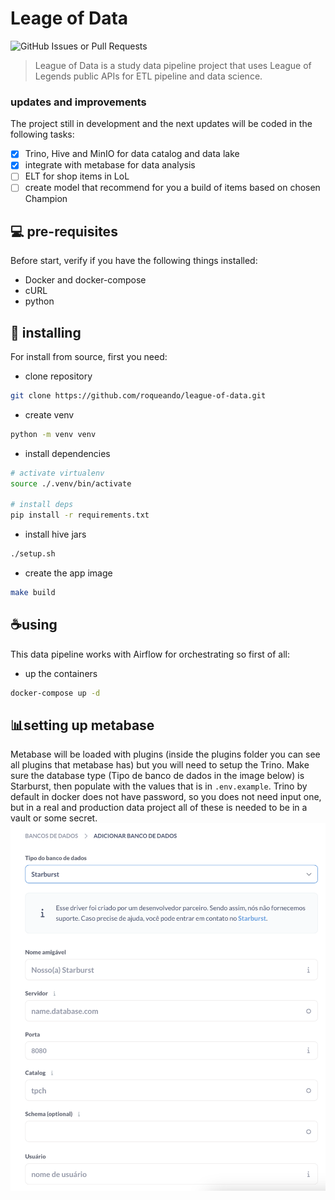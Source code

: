 # Leage of Data

![GitHub Issues or Pull Requests](https://img.shields.io/github/issues-pr/roqueando/league-of-data)

> League of Data is a study data pipeline project that uses League of Legends public APIs for ETL pipeline and data science.

### updates and improvements

The project still in development and the next updates will be coded in the following tasks:
- [x] Trino, Hive and MinIO for data catalog and data lake
- [x] integrate with metabase for data analysis
- [ ] ELT for shop items in LoL
- [ ] create model that recommend for you a build of items based on chosen Champion

## 💻 pre-requisites

Before start, verify if you have the following things installed:
- Docker and docker-compose
- cURL
- python

## 🚀 installing

For install from source, first you need:

- clone repository
```sh
git clone https://github.com/roqueando/league-of-data.git
```

- create venv
```sh
python -m venv venv
```

- install dependencies
```sh
# activate virtualenv
source ./.venv/bin/activate

# install deps
pip install -r requirements.txt
```

- install hive jars
```sh
./setup.sh
```

- create the app image
```sh
make build
```

## ☕using

This data pipeline works with Airflow for orchestrating so first of all:
- up the containers

```sh
docker-compose up -d
```

## 📊setting up metabase

Metabase will be loaded with plugins (inside the plugins folder you can see all plugins that metabase has) but you will need to setup the Trino. Make sure the database type (Tipo de banco de dados in the image below) is Starburst, then populate with the values that is in `.env.example`. Trino by default in docker does not have password, so you does not need input one, but in a real and production data project all of these is needed to be in a vault or some secret.
![metabase_setup](images/metabase-config.png)


